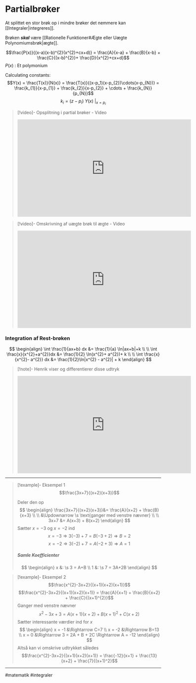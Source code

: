 # Partialbrøker
At splittet en stor brøk op i mindre brøker det nemmere kan [[Integraler|integreres]].

Brøken ***skal*** være [[Rationelle Funktioner#Ægte eller Uægte Polynomiumsbrøk|ægte]].

$$\frac{P(x)}{(x-a)(x-b)^{2}(x^{2}+cx+d)} = \frac{A}{x-a} + \frac{B}{x-b} + \frac{C}{(x-b)^{2}}+ \frac{D}{x^{2}+cx+d}$$
$P(x)$ : Et polymonium

Calculating constants:
$$Y(x) = \frac{T(x)}{N(x)} = \frac{T(x)}{(x-p_1)(x-p_{2})\cdots(x-p_{N})} = \frac{k_{1}}{x-p_{1}} + \frac{k_{2}}{x-p_{2}} + \cdots + \frac{k_{N}}{p_{N}}$$
$$k_{i} = (z-p_{i})\ Y(x)\ |_{x=p_{i}}$$

>[!video]- Opsplitning i partial brøker - Video
><iframe width="560" height="315" src="https://www.youtube.com/embed/dDjz_PXA_6k" title="YouTube video player" frameborder="0" allow="accelerometer; autoplay; clipboard-write; encrypted-media; gyroscope; picture-in-picture" allowfullscreen></iframe>

>[!video]- Omskrivning af uægte brøk til ægte - Video
><iframe width="560" height="315" src="https://www.youtube.com/embed/acCslvFwbts" title="YouTube video player" frameborder="0" allow="accelerometer; autoplay; clipboard-write; encrypted-media; gyroscope; picture-in-picture" allowfullscreen></iframe>

### Integration af Rest-brøken
$$
\begin{align}
\int \frac{1}{ax+b} dx &= \frac{1}{a} \ln|ax+b|+k \\ \\
\int \frac{x}{x^{2}+a^{2}}dx &= \frac{1}{2} \ln(x^{2}+ a^{2})+ k \\ \\
\int \frac{x}{x^{2}- a^{2}} dx &= \frac{1}{2}\ln|x^{2} - a^{2}| + k
\end{align}
$$

>[!note]- Henrik viser og differentierer disse udtryk
><iframe width="560" height="315" src="https://www.youtube.com/embed/47PmQ5NJBnI" title="YouTube video player" frameborder="0" allow="accelerometer; autoplay; clipboard-write; encrypted-media; gyroscope; picture-in-picture" allowfullscreen></iframe>

---
 
>[!example]- Eksempel 1
>$$\frac{3x+7}{(x+2)(x+3)}$$
>
>Deler den op
>$$
>\begin{align}
>\frac{3x+7}{(x+2)(x+3)}&= \frac{A}{x+2} + \frac{B}{x+3} \\ \\
>&\Updownarrow \s \text{ganger med venstre nævner} \\ \\
>3x+7 &= A(x+3) + B(x+2)
>\end{align}
>$$
>Sætter $x=-3$ og $x=-2$ ind
>$$x=-3 \Rightarrow 3(-3) + 7=B(-3 + 2) \Rightarrow B = 2$$
>$$x=-2 \Rightarrow 3(-2) +7 =A(-2 + 3) \Rightarrow A = 1$$
>##### Samle Koefficienter
>$$
>\begin{align}
>x &: \s 3 = A+B \\
>1 &: \s 7 = 3A+2B
>\end{align}
>$$

>[!example]- Eksempel 2
>$$\frac{x^{2}-3x+2}{(x+1)(x+2)(x+1)}$$
>$$\frac{x^{2}-3x+2}{(x+1)(x+2)(x+1)} = \frac{A}{x+1} + \frac{B}{x+2} + \frac{C}{(x+1)^{2}}$$
>Ganger med venstre nævner
>$$x^{2}-3x+3 = A(x+1)(x+2) + B(x+1)^{2}+ C(x+2)$$
>Sætter interessante værdier ind for $x$
>$$
>\begin{align}
>x = -1 &\Rightarrow C=7 \\
>x = -2 &\Rightarrow B=13 \\
>x = 0 &\Rightarrow 3 = 2A + B + 2C \Rightarrow A = -12
>\end{align}
>$$
>Altså kan vi omskrive udtrykket således
>$$\frac{x^{2}-3x+2}{(x+1)(x+2)(x+1)} = \frac{-12}{x+1} + \frac{13}{x+2} + \frac{7}{(x+1)^2}$$

---
#matematik #integraler 
